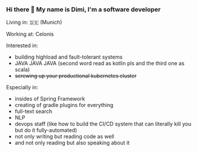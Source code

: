 ### Hi there 👋 My name is Dimi, I'm a software developer

Living in: 🇩🇪 (Munich)

Working at: Celonis

Interested in:
- building highload and fault-tolerant systems
- JAVA JAVA JAVA (second word read as kotlin pls and the third one as scala)
- <s>screwing up your productional kubernetes cluster</s>

Especially in:
- insides of Spring Framework
- creating of gradle plugins for everything
- full-text search
- NLP
- devops staff (like how to build the CI/CD system that can literally kill you but do it fully-automated)
- not only writing but reading code as well
- and not only reading but also speaking about it
